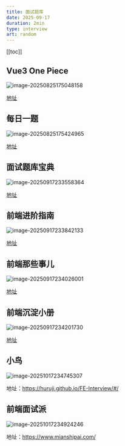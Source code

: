 ```yaml
---
title: 面试题库
date: 2025-09-17
duration: 2min
type: interview
art: random
---
```


[[toc]]

## Vue3 One Piece

![image-20250825175048158](https://bing-wu-doc-1318477772.cos.ap-nanjing.myqcloud.com/typora/image-20250825175048158.png)

[地址](https://vue3js.cn/)

## 每日一题

![image-20250825175424965](https://bing-wu-doc-1318477772.cos.ap-nanjing.myqcloud.com/typora/image-20250825175424965.png)

[地址](https://q.shanyue.tech/)

## 面试题库宝典

![image-20250917233558364](https://bing-wu-doc-1318477772.cos.ap-nanjing.myqcloud.com/typora/image-20250917233558364.png)

[地址](https://fe.ecool.fun/)

## 前端进阶指南

![image-20250917233842133](https://bing-wu-doc-1318477772.cos.ap-nanjing.myqcloud.com/typora/image-20250917233842133.png)

[地址](https://xypisces.github.io/)

## 前端那些事儿

![image-20250917234026001](https://bing-wu-doc-1318477772.cos.ap-nanjing.myqcloud.com/typora/image-20250917234026001.png)

[地址](https://jonny-wei.github.io/blog/)

## 前端沉淀小册

![image-20250917234201730](https://bing-wu-doc-1318477772.cos.ap-nanjing.myqcloud.com/typora/image-20250917234201730.png)

[地址](https://febook.rene.wang/)

## 小鸟

![image-20251017234745307](https://bing-wu-doc-1318477772.cos.ap-nanjing.myqcloud.com/typora/image-20251017234745307.png)

地址：https://huruji.github.io/FE-Interview/#/

## 前端面试派

![image-20251017234924246](https://bing-wu-doc-1318477772.cos.ap-nanjing.myqcloud.com/typora/image-20251017234924246.png)

地址：https://www.mianshipai.com/
